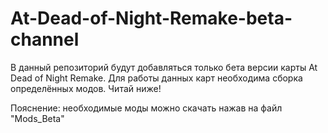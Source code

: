 # At-Dead-of-Night-Remake-beta-channel
В данный репозиторий будут добавляться только бета версии карты At Dead of Night Remake.
Для работы данных карт необходима сборка определённых модов. Читай ниже!

Пояснение: необходимые моды можно скачать нажав на файл "Mods_Beta"

